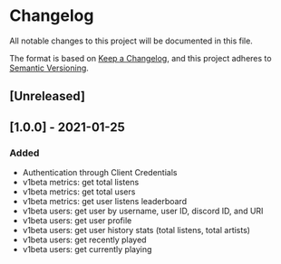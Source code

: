 # Changelog

All notable changes to this project will be documented in this file.

The format is based on [Keep a Changelog](https://keepachangelog.com/en/1.0.0/), and this project adheres
to [Semantic Versioning](https://semver.org/spec/v2.0.0.html).

## [Unreleased]

## [1.0.0] - 2021-01-25
### Added
- Authentication through Client Credentials
- v1beta metrics: get total listens
- v1beta metrics: get total users
- v1beta metrics: get user listens leaderboard
- v1beta users: get user by username, user ID, discord ID, and URI
- v1beta users: get user profile
- v1beta users: get user history stats (total listens, total artists)
- v1beta users: get recently played
- v1beta users: get currently playing
